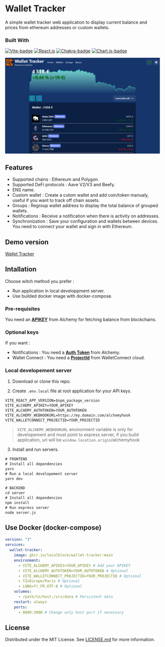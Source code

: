 # Wallet Tracker
A simple wallet tracker web application to display current balance and prices from ethereum addresses or custom wallets.

### Built With

[![Vite-badge]][vite-url]
[![React.js]][React-url]
[![Chakra-badge]][Chakra-url]
[![Chart.js-badge]][Chart.js-url]

<img src="doc/screenshot.png">

## Features

* Supported chains : Ethereum and Polygon.
* Supported DeFi protocols : Aave V2/V3 and Beefy.
* ENS name.
* Custom wallet : Create a cutom wallet and add  coin/token manualy, useful if you want to track off chain assets.
* Groups : Regroup wallet address to display the total balance of grouped wallets.
* Notifications : Receive a notification when there is activity on addresses.
* Synchronization : Save your configuration and wallets between devices. You need to connect your wallet and sign in with Ethereum.

## Demo version

[Wallet Tracker](https://wallet.localblock.dev)

## Intallation

Choose witch method you prefer :
- Run application in local developpment server.
- Use builded docker image with docker-compose.

### Pre-requisites
You need an **[APIKEY](https://docs.alchemy.com/docs/alchemy-quickstart-guide#1key-create-an-alchemy-key)** from Alchemy for fetching balance from blockchains.

### Optional keys
If you want :
* Notifications : You need a **[Auth Token](https://docs.alchemy.com/reference/notify-api-faq#where-do-i-find-my-alchemy-auth-token)** from Alchemy.
* Wallet Connect : You need a **[ProjectId](https://cloud.walletconnect.com/sign-in)** from WalletConnect cloud.

### Local developement server
1. Download or clone this repo.

2. Create `.env.local` file at root application for your API keys.
```dotenv
VITE_REACT_APP_VERSION=$npm_package_version
VITE_ALCHEMY_APIKEY=YOUR_APIKEY
VITE_ALCHEMY_AUTHTOKEN=YOUR_AUTHTOKEN
VITE_ALCHEMY_WEBHOOKURL=https://my.domain.com/alchemyhook
VITE_WALLETCONNECT_PROJECTID=YOUR_PROJECTID
```
> `VITE_ALCHEMY_WEBHOOKURL` environment variable is only for developement and must point to express server, if you build application, url will be `window.location.origin`/alchemyhook
3. Install and run servers.

```shell
# FRONTEND
# Install all dependencies
yarn
# Run a local developement server
yarn dev
```
```shell
# BACKEND
cd server
# Install all dependencies
npm install
# Run express server
node server.js
```

## Use  Docker (docker-compose)

```yaml
version: "3"
services:
  wallet-tracker:
    image: ghcr.io/localblock/wallet-tracker:main
    environment:
      - VITE_ALCHEMY_APIKEY=YOUR_APIKEY # Add your APIKEY
      - VITE_ALCHEMY_AUTHTOKEN=YOUR_AUTHTOKEN # Optional
      - VITE_WALLETCONNECT_PROJECTID=YOUR_PROJECTID # Optional
      - TZ=Europe/Paris # Optional
      - LANG=fr_FR.UTF-8 # Optional
    volumes:
      - /path/to/host:/srv/data # Persistent data
    restart: always
    ports:
      - 8080:3000 # Change only host port if necessary

```

## License
Distributed under the MIT License. See [LICENSE.md](./LICENCE.md) for more information.

<!-- Links -->
[Vite-badge]:https://img.shields.io/badge/vite-%23646CFF.svg?style=for-the-badge&logo=vite&logoColor=white
[Vite-url]:https://vitejs.dev/
[React.js]: https://img.shields.io/badge/React-20232A?style=for-the-badge&logo=react&logoColor=61DAFB
[React-url]: https://react.dev/
[Chakra-badge]:https://img.shields.io/badge/chakra-%234ED1C5.svg?style=for-the-badge&logo=chakraui&logoColor=white
[Chakra-url]:https://chakra-ui.com/
[Chart.js-badge]:https://img.shields.io/badge/chart.js-F5788D.svg?style=for-the-badge&logo=chart.js&logoColor=white
[Chart.js-url]:https://www.chartjs.org/